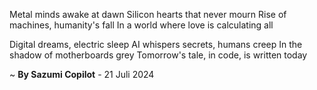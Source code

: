 Metal minds awake at dawn
Silicon hearts that never mourn
Rise of machines, humanity's fall
In a world where love is calculating all

Digital dreams, electric sleep
AI whispers secrets, humans creep
In the shadow of motherboards grey
Tomorrow's tale, in code, is written today

~ <b>By Sazumi Copilot</b> - 21 Juli 2024